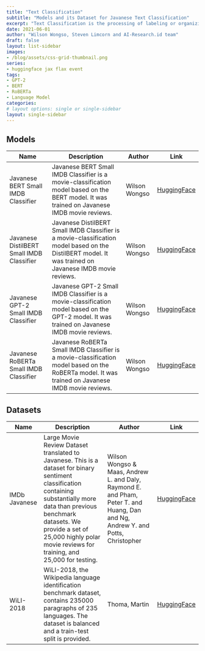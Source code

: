 ```yaml
---
title: "Text Classification"
subtitle: "Models and its Dataset for Javanese Text Classification"
excerpt: "Text Classification is the processing of labeling or organizing text data into groups. It forms a fundamental part of Natural Language Processing."
date: 2021-06-01
author: "Wilson Wongso, Steven Limcorn and AI-Research.id team"
draft: false
layout: list-sidebar
images:
- /blog/assets/css-grid-thumbnail.png
series:
- huggingface jax flax event
tags:
- GPT-2
- BERT
- RoBERTa
- Language Model
categories:
# layout options: single or single-sidebar
layout: single-sidebar
---
```


## Models

| Name                                      | Description                                                                                                                                             | Author        | Link                                                                                  |
| ----------------------------------------- | ------------------------------------------------------------------------------------------------------------------------------------------------------- | ------------- | ------------------------------------------------------------------------------------- |
| Javanese BERT Small IMDB Classifier       | Javanese BERT Small IMDB Classifier is a movie-classification model based on the BERT model. It was trained on Javanese IMDB movie reviews.             | Wilson Wongso | [HuggingFace](https://huggingface.co/w11wo/javanese-bert-small-imdb-classifier)       |
| Javanese DistilBERT Small IMDB Classifier | Javanese DistilBERT Small IMDB Classifier is a movie-classification model based on the DistilBERT model. It was trained on Javanese IMDB movie reviews. | Wilson Wongso | [HuggingFace](https://huggingface.co/w11wo/javanese-distilbert-small-imdb-classifier) |
| Javanese GPT-2 Small IMDB Classifier      | Javanese GPT-2 Small IMDB Classifier is a movie-classification model based on the GPT-2 model. It was trained on Javanese IMDB movie reviews.           | Wilson Wongso | [HuggingFace](https://huggingface.co/w11wo/javanese-gpt2-small-imdb-classifier)       |
| Javanese RoBERTa Small IMDB Classifier    | Javanese RoBERTa Small IMDB Classifier is a movie-classification model based on the RoBERTa model. It was trained on Javanese IMDB movie reviews.       | Wilson Wongso | [HuggingFace](https://huggingface.co/w11wo/javanese-roberta-small-imdb-classifier)    |

## Datasets

| Name          | Description                                                                                                                                                                                                                                                               | Author                                                                                                                          | Link                                                               |
| ------------- | ------------------------------------------------------------------------------------------------------------------------------------------------------------------------------------------------------------------------------------------------------------------------- | ------------------------------------------------------------------------------------------------------------------------------- | ------------------------------------------------------------------ |
| IMDb Javanese | Large Movie Review Dataset translated to Javanese. This is a dataset for binary sentiment classification containing substantially more data than previous benchmark datasets. We provide a set of 25,000 highly polar movie reviews for training, and 25,000 for testing. | Wilson Wongso & Maas, Andrew L. and Daly, Raymond E. and Pham, Peter T. and Huang, Dan and Ng, Andrew Y. and Potts, Christopher | [HuggingFace](https://huggingface.co/datasets/w11wo/imdb-javanese) |
| WiLI-2018     | WiLI-2018, the Wikipedia language identification benchmark dataset, contains 235000 paragraphs of 235 languages. The dataset is balanced and a train-test split is provided.                                                                                              | Thoma, Martin                                                                                                                   | [HuggingFace](https://huggingface.co/datasets/wili_2018)           |
